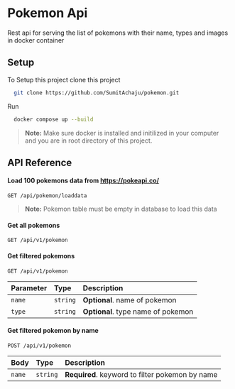 # Pokemon Api

Rest api for serving the list of pokemons with their name, types and images in docker container

## Setup

To Setup this project clone this project

```bash
  git clone https://github.com/SumitAchaju/pokemon.git
```

Run

```bash
  docker compose up --build
```

> **Note:**
> Make sure docker is installed and initilized in your computer and you are in root directory of this project.

## API Reference

#### Load 100 pokemons data from https://pokeapi.co/

```http
GET /api/pokemon/loaddata
```

> **Note:**
> Pokemon table must be empty in database to load this data

#### Get all pokemons

```http
GET /api/v1/pokemon
```

#### Get filtered pokemons

```http
GET /api/v1/pokemon
```

| Parameter | Type     | Description                        |
| :-------- | :------- | :--------------------------------- |
| `name`    | `string` | **Optional**. name of pokemon      |
| `type`    | `string` | **Optional**. type name of pokemon |

#### Get filtered pokemon by name

```http
POST /api/v1/pokemon
```

| Body   | Type     | Description                                     |
| :----- | :------- | :---------------------------------------------- |
| `name` | `string` | **Required**. keyword to filter pokemon by name |
